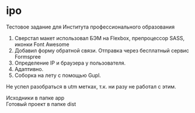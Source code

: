 # ipo
Тестовое задание для Института профессионального образования

1. Сверстал макет использовал БЭМ на Flexbox, препроцессор SASS, иконки Font Awesome
2. Добавил форму обратной связи. Отправка через бесплатный сервис Formspree
3. Определение IP и браузера у пользователя.
4. Адаптивно.
5. Соборка на лету с помощью Gupl. 

Не успел разобраться в utm метках, т.к. ни разу не работал с этим.

Исходники в папке app <br>
Готовый проект в папке dist 
